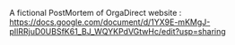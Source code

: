 A fictional PostMortem of OrgaDirect website : 
https://docs.google.com/document/d/1YX9E-mKMgJ-pIlRRjuD0UBSfK61_BJ_WQYKPdVGtwHc/edit?usp=sharing

